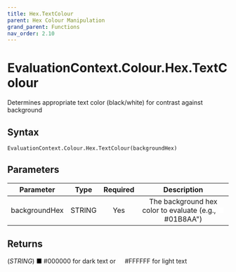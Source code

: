 ```yaml
---
title: Hex.TextColour
parent: Hex Colour Manipulation
grand_parent: Functions
nav_order: 2.10
---
```


# EvaluationContext.Colour.Hex.TextColour

Determines appropriate text color (black/white) for contrast against background

## Syntax

```dax
EvaluationContext.Colour.Hex.TextColour(backgroundHex)
```

## Parameters

| Parameter | Type | Required | Description |
|:---:|:---:|:---:|:---:|
| backgroundHex | STRING | Yes | The background hex color to evaluate (e.g., <span style="color: #FFFFFF">■</span> #01B8AA") |

## Returns

(*STRING*) <span style="color: #000000">■</span> #000000 for dark text or <span style="color: #FFFFFF">■</span> #FFFFFF for light text